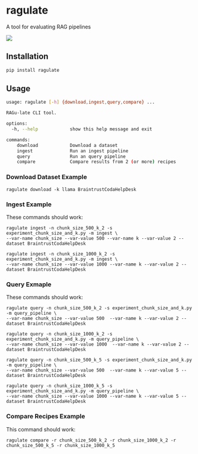 # ragulate

A tool for evaluating RAG pipelines

![](images/logo_smaller.png)


## Installation

```sh
pip install ragulate
```

## Usage

```sh
usage: ragulate [-h] {download,ingest,query,compare} ...

RAGu-late CLI tool.

options:
  -h, --help            show this help message and exit

commands:
    download            Download a dataset
    ingest              Run an ingest pipeline
    query               Run an query pipeline
    compare             Compare results from 2 (or more) recipes
```

### Download Dataset Example

```
ragulate download -k llama BraintrustCodaHelpDesk
```

### Ingest Example

These commands should work:
```
ragulate ingest -n chunk_size_500_k_2 -s experiment_chunk_size_and_k.py -m ingest \
--var-name chunk_size --var-value 500 --var-name k --var-value 2 --dataset BraintrustCodaHelpDesk

ragulate ingest -n chunk_size_1000_k_2 -s experiment_chunk_size_and_k.py -m ingest \
--var-name chunk_size --var-value 1000 --var-name k --var-value 2 --dataset BraintrustCodaHelpDesk
```

### Query Exmaple

These commands should work:
```
ragulate query -n chunk_size_500_k_2 -s experiment_chunk_size_and_k.py -m query_pipeline \
--var-name chunk_size --var-value 500  --var-name k --var-value 2 --dataset BraintrustCodaHelpDesk

ragulate query -n chunk_size_1000_k_2 -s experiment_chunk_size_and_k.py -m query_pipeline \
--var-name chunk_size --var-value 1000  --var-name k --var-value 2 --dataset BraintrustCodaHelpDesk

ragulate query -n chunk_size_500_k_5 -s experiment_chunk_size_and_k.py -m query_pipeline \
--var-name chunk_size --var-value 500  --var-name k --var-value 5 --dataset BraintrustCodaHelpDesk

ragulate query -n chunk_size_1000_k_5 -s experiment_chunk_size_and_k.py -m query_pipeline \
--var-name chunk_size --var-value 1000 --var-name k --var-value 5 --dataset BraintrustCodaHelpDesk
```

### Compare Recipes Example

This command should work:
```
ragulate compare -r chunk_size_500_k_2 -r chunk_size_1000_k_2 -r chunk_size_500_k_5 -r chunk_size_1000_k_5
```
